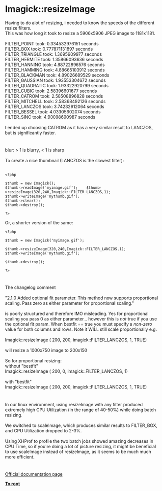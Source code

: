 # Imagick::resizeImage



Having to do alot of resizing, i needed to know the speeds of the different resize filters.<br>This was how long it took to resize a 5906x5906 JPEG image to 1181x1181.<br><br>FILTER_POINT took: 0.334532976151 seconds<br>FILTER_BOX took: 0.777871131897 seconds<br>FILTER_TRIANGLE took: 1.3695909977 seconds<br>FILTER_HERMITE took: 1.35866093636 seconds<br>FILTER_HANNING took: 4.88722896576 seconds<br>FILTER_HAMMING took: 4.88665103912 seconds<br>FILTER_BLACKMAN took: 4.89026689529 seconds<br>FILTER_GAUSSIAN took: 1.93553304672 seconds<br>FILTER_QUADRATIC took: 1.93322920799 seconds<br>FILTER_CUBIC took: 2.58396601677 seconds<br>FILTER_CATROM took: 2.58508896828 seconds<br>FILTER_MITCHELL took: 2.58368492126 seconds<br>FILTER_LANCZOS took: 3.74232912064 seconds<br>FILTER_BESSEL took: 4.03305602074 seconds<br>FILTER_SINC took: 4.90098690987 seconds <br><br>I ended up choosing CATROM as it has a very similar result to LANCZOS, but is significantly faster.  

#

blur:  &gt; 1 is blurry, &lt; 1 is sharp<br><br>To create a nice thumbnail (LANCZOS is the slowest filter):<br><br>

```
<?php

$thumb = new Imagick();
$thumb->readImage('myimage.gif');    $thumb->resizeImage(320,240,Imagick::FILTER_LANCZOS,1);
$thumb->writeImage('mythumb.gif');
$thumb->clear();
$thumb->destroy(); 

?>
```


Or, a shorter version of the same:



```
<?php

$thumb = new Imagick('myimage.gif');

$thumb->resizeImage(320,240,Imagick::FILTER_LANCZOS,1);
$thumb->writeImage('mythumb.gif');

$thumb->destroy(); 

?>
```
  

#

The changelog comment<br><br>  "2.1.0 Added optional fit parameter. This method now supports proportional scaling. Pass zero as either parameter for proportional scaling."<br><br>is poorly structured and therefore IMO misleading.  Yes for proportional scaling you pass 0 as either parameter... however this is *not* true if you use the optional fit param.  When bestfit == true you must specify a *non-zero* value for both columns and rows.  Note it WILL still scale proportionally e.g.<br><br>   Imagick::resizeImage ( 200, 200,  imagick::FILTER_LANCZOS, 1, TRUE)<br><br>will resize a 1000x750 image to 200x150<br><br>So for proportional resizing:<br>without "bestfit"<br>   Imagick::resizeImage ( 200, 0,  imagick::FILTER_LANCZOS, 1)<br><br>with "bestfit"<br>   Imagick::resizeImage ( 200, 200,  imagick::FILTER_LANCZOS, 1, TRUE)  

#

In our linux environment, using resizeImage with any filter produced extremely high CPU Utilization (in the range of 40-50%) while doing batch resizing.<br><br>We switched to scaleImage, which produces similar results to FILTER_BOX, and CPU Utilization dropped to 2-3%. <br><br>Using XHProf to profile the two batch jobs showed amazing decreases in CPU Time, so if you&apos;re doing a lot of picture resizing, it might be beneficial to use scaleImage instead of resizeImage, as it seems to be much much more efficient.  

#

[Official documentation page](https://www.php.net/manual/en/imagick.resizeimage.php)

**[To root](/README.md)**